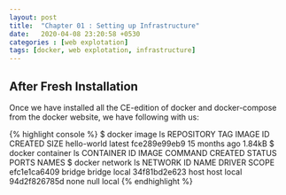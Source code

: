 ```yaml
---
layout: post
title:  "Chapter 01 : Setting up Infrastructure"
date:   2020-04-08 23:20:58 +0530
categories : [web explotation]
tags: [docker, web explotation, infrastructure]
---
```


## After Fresh Installation
Once we have installed all the CE-edition of docker and docker-compose from the docker website, we have following with us:

{% highlight console %}
$ docker image ls
REPOSITORY          TAG                 IMAGE ID            CREATED             SIZE
hello-world         latest              fce289e99eb9        15 months ago       1.84kB
$ docker container ls
CONTAINER ID        IMAGE               COMMAND             CREATED             STATUS              PORTS               NAMES
$ docker network ls
NETWORK ID          NAME                DRIVER              SCOPE
efc1e1ca6409        bridge              bridge              local
34f81bd2e623        host                host                local
94d2f826785d        none                null                local
{% endhighlight %}
